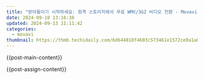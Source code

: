 ```yaml
---
title: "받아들이기 시작하세요: 원격 스토리지에서 무료 WMV/3G2 비디오 전환 - Movavi 소프트웨어"
date: 2024-09-10 13:16:38
updated: 2024-09-13 11:11:42
categories:
  - movavi
thumbnail: https://thmb.techidaily.com/6d644818f4603c573461e1572ce0a1a0270aa91bb3cb0a406132a63c5b84e5a5.jpg
---
```


{{post-main-content}}

<ins class="adsbygoogle"
     style="display:block"
     data-ad-format="autorelaxed"
     data-ad-client="ca-pub-7571918770474297"
     data-ad-slot="1223367746"></ins>

{{post-assign-content}}

<ins class="adsbygoogle"
     style="display:block"
     data-ad-client="ca-pub-7571918770474297"
     data-ad-slot="8358498916"
     data-ad-format="auto"
     data-full-width-responsive="true"></ins>
